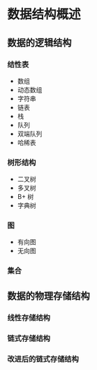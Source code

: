 
# 数据结构概述

## 数据的逻辑结构

### 结性表
- 数组
- 动态数组
- 字符串
- 链表
- 栈
- 队列
- 双端队列
- 哈稀表

### 树形结构
- 二叉树
- 多叉树
- B+ 树
- 字典树

### 图
- 有向图
- 无向图

### 集合

## 数据的物理存储结构

### 线性存储结构

### 链式存储结构

### 改进后的链式存储结构
